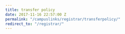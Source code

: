 ```yaml
---
title: transfer policy
date: 2017-11-16 22:57:00 Z
permalink: "/campuslinks/registrar/transferpolicy/"
redirect_to: "/registrar/"
---
```


